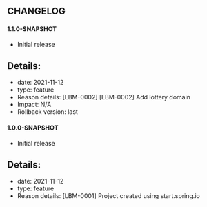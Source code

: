 ## CHANGELOG

#### 1.1.0-SNAPSHOT
- Initial release
## Details:
- date: 2021-11-12
- type: feature
- Reason details: [LBM-0002] [LBM-0002] Add lottery domain
- Impact: N/A
- Rollback version: last

#### 1.0.0-SNAPSHOT
- Initial release
## Details:
- date: 2021-11-12
- type: feature
- Reason details: [LBM-0001] Project created using start.spring.io
